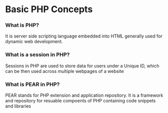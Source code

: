 <h1>Basic PHP Concepts</h1>


<h3>What is PHP?</h3>
<p>It is server side scripting language embedded into HTML generally used for dynamic web development.</p>

<h3>What is a session in PHP?</h3>
<p>Sessions in PHP are used to store data for users under a Unique ID, which can be then used across multiple webpages of a website</p>

<h3>What is PEAR in PHP?</h3>
<p>PEAR stands for PHP extension and application repository. It is a framework and repository for resuable compoents of PHP containing code snippets and libraries</p>
